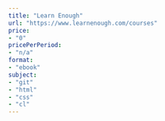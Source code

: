 ```yaml
---
title: "Learn Enough"
url: "https://www.learnenough.com/courses"
price: 
- "0"
pricePerPeriod: 
- "n/a"
format: 
- "ebook"
subject: 
- "git"
- "html"
- "css"
- "cl"
---
```

